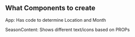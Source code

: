 ## What Components to create

App: Has code to determine Location and Month

SeasonContent: Shows different text/icons based on PROPs
